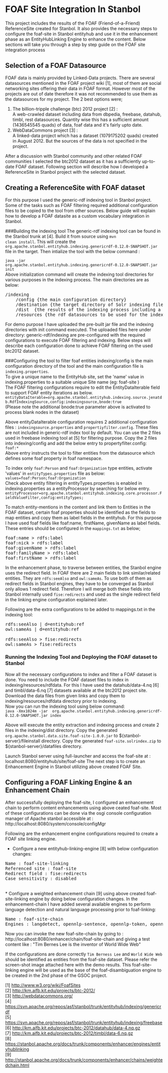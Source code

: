 FOAF Site Integration In Stanbol
===============================

This project includes the results of the FOAF (Friend-of-a-Friend) ReferenceSite created for Stanbol. 
It also provides the necessary steps to configure the foaf-site in Stanbol entityhub and use it in the enhancement phase as an EntityHubLinking Engine to enhance the content.
Below sections will take you through a step by step guide on the FOAF site integration process

Selection of a FOAF Datasource
-------------------------------
FOAF data is mainly provided by Linked-Data projects. There are several datasources mentioned in the FOAF project wiki [1], most of them are social networking sites offering their data in FOAF format. However most of the projects are
out of date therefore it was not recommended to use them as the datasources for my project. The 2 best options were; <br/>

1. The billion-tripple challenge (btc) 2012 project [2] : <br/>
   A web-crawled dataset including data from dbpedia, freebase, datahub, timbl, rest datasources. Quantity wise this has a sufficient amount (1436545545 quads) of data, foaf data and it's fairly upto date. 
2. WebDataCommons project [3] : <br/>
   A linked-data project which has a dataset (1079175202 quads) created in August 2012. But the sources of the data is not specified in the project.

After a discussion with Stanbol community and other related FOAF communities I selected the btc2012 dataset as it has a sufficiently up-to-date FOAF dataset. Following section will describe how I developed a ReferenceSite in Stanbol project with the selected dataset.


Creating a ReferenceSite with FOAF dataset
------------------------------------------

For this purpose I used the generic-rdf indexing tool in Stanbol project. Some of the tasks such as FOAF filtering required additional configuration files to be copied to the tool from other sources. Below guide will explain how to develop a FOAF datasite as a custom vocabulary integration in Stanbol.

###Building the indexing tool 
The generic-rdf indexing tool can be found in the Stanbol trunk at [4]. Build it from source using <code>mvn clean install</code>. This will create the <code>org.apache.stanbol.entityhub.indexing.genericrdf-0.12.0-SNAPSHOT.jar</code> file in the target. Then intialize the tool with the below command : <br/>
 
<code>java -jar org.apache.stanbol.entityhub.indexing.genericrdf-0.12.0-SNAPSHOT.jar init</code> <br/>
Above initialization command will create the indexing tool directories for various purposes in the indexing process. The main directories are as below:
<pre>
/indexing
	/config {the main configuration directory}
	/destination {the target directory of Solr indexing files and extracted entity data}
	/dist  {the results of the indexing process including a reference-site data-file and solr-index}
	/resources {the rdf datasources to be used for the indexing process}
</pre>

For demo purpose I have uploaded the pre-built jar file and the indexing directories with init command executed. 
The uploaded files here under directory: generic-rdf/indexing are pre-configured with the required configurations to execute FOAF filtering and indexing.
Below steps will describe each configuration done to achieve FOAF filtering on the used btc2012 dataset. <br/>



###Configuring the tool to filter foaf entities 
indexing/config is the main configuration directory of the tool and the main configuration file is <code>indexing.properties</code>. <br/>
To give a unique name to the EntityHub site, set the 'name' value in indexing.properties to a suitable unique Site name (eg: foaf-site ) <br/> 
The FOAF filtering configurations require to edit the EntityDataIterable field to support FOAF entity iterations as below. <br/>
<code>entityDataIterable=org.apache.stanbol.entityhub.indexing.source.jenatdb.RdfIndexingSource,config:indexingsource,bnode:true</code><br/>(Please note the additional bnode:true parameter above is activated to process blank nodes in the dataset)<br/>

Above entityDataIterable configuration requires 2 additional configuration files : <code>indexingsource.properties</code> and <code>propertiyfilter.config</code>. These files are not included in generic-rdf index tool by default. 
You can use the 2 files used in freebase indexing tool at [5] for filtering purpose. 
Copy the 2 files into indexing/config and add the below entry to propertyfilter.config: <br/>
<code>foaf:*</code><br/>
Above entry instructs the tool to filter entities from the datasource which defines some foaf property in foaf namespace. <br/>

To index only <code>foaf:Person</code> and <code>foaf:Organization</code> type entities, activate 'values' in <code>entityTypes.properties</code> file as below: <br/>
<code>values=foaf:Person;foaf:Organization</code> <br/>
Check above entity filtering in entityTypes.properties is enabled in indexing.properties as a entityProcessor by searching for below entry. <br/>
<code>entityProcessor=org.apache.stanbol.entityhub.indexing.core.processor.FieldValueFilter,config:entityTypes;</code><br/>

To match entity-mentions in the content and link them to Entities in the FOAF dataset, certain foaf properties should be identified as the fields to map entities and copy them as label fields in the entityhub. For this purpose I have used foaf fields like foaf:name, firstName, givenName as label fields. These entries should be configured in the <code>mappings.txt</code> as below;<br/>

<pre>
foaf:name > rdfs:label
foaf:nick > rdfs:label
foaf:givenName > rdfs:label
foaf:familyName > rdfs:label
foaf:firstName > rdfs:label	
</pre>

In the enhancement phase, to traverse between entities, the Stanbol engine uses the redirect field. In FOAF there are 2 main fields to link similar/related entities. They are <code>rdfs:seeAlso</code> and <code>owl:sameAs</code>. To use both of them as redirect fields in Stanbol engines, they have to be converged as Stanbol only allows 1 redirect field. Therefore I will merge both these fields into Stanbol internally used <code>fise:redirects</code> and used as the single redirect field in the linking engine configuration explained later.<br/>

Following are the extra configurations to be added to mappings.txt in the indexing tool:<br/>
<pre>
rdfs:seeAlso | d=entityhub:ref
owl:sameAs | d=entityhub:ref

rdfs:seeAlso > fise:redirects
owl:sameAs > fise:redirects
</pre>

<h3>Running the Indexing Tool and Deploying the FOAF dataset to Stanbol</h3>
Now all the necessary configurations to index and filter a FOAF dataset is done. You need to include the FOAF dataset files to index in indexing/resources/rdfdata.
For this I have used the datahub/data-4.nq [6] and timbl/data-6.nq [7] datasets available at the btc2012 project site. Download the data files from given links and copy them to indexing/resources/rdfdata directory prior to indexing.
<br/>
Now you can run the indexing tool using below command:<br/>
<code>java -Xmx1024m -jar  org.apache.stanbol.entityhub.indexing.genericrdf-0.12.0-SNAPSHOT.jar index</code> <br/>

Above will execute the entity extraction and indexing process and create 2 files in the indexing/dist directory.
Copy the generated <code>org.apache.stanbol.data.site.foaf-site-1.0.0.jar</code> to ${stanbol-server}/fileinstall directory.
Copy the generated <code>foaf-site.solrindex.zip</code> to ${stanbol-server}/datafiles directory. <br/>

Launch Stanbol server using full-launcher and access the foaf-site at : localhost:8080/entityhub/site/foaf-site
The next step is to create an Enhancement Engine in Stanbol utilizing above created FOAF Site.<br/>

<h2>Configuring a FOAF Linking Engine & an Enhancement Chain</h2>
After successfully deploying the foaf-site, I configured an enhancement chain to perform content enhancements using above ceated foaf-site. Most of these configurations can be done via the osgi console configuration manager of Apache stanbol accessible at : http://localhost:8080/system/console/configMgr <br/>

Following are the enhancement engine configurations required to create a FOAF site linking engine. <br/>

* Configure a new entityhub-linking-engine [8] with below configuration changes: <br/>
<pre>
Name : foaf-site-linking
Referenced site : foaf-site
Redirect field : fise:redirects
Case sensitivity : disabled
</pre>
<br/>
* Configure a weighted enhancement chain [9] using above created foaf-site-linking engine by doing below configuration changes. In the enhancement-chain I have added several available engines to perform language detection and natural language processing prior to foaf-linking: <br/>
<pre>
Name : foaf-site-chain
Engines : langdetect, opennlp-sentence, opennlp-token, opennlp-pos, foaf-site-linking
</pre>

Now you can invoke the new foaf-site-chain by going to : http://localhost:8080/enhancer/chain/foaf-site-chain
and giving a test content like : "Tim Bernes Lee is the inventor of World Wide Web"

If the configurations are done correctly <code>Tim Berness Lee</code> and <code>World Wide Web</code> should be identified as entities from the foaf-site dataset. Please refer the screen-shot image attached here with the demo results. This foaf-site-linking engine will be used as the base of the foaf-disambiguation engine to be created in the 2nd phase of the GSOC project. <br/>


[1] http://www.w3.org/wiki/FoafSites <br/>
[2] http://km.aifb.kit.edu/projects/btc-2012/ <br/>
[3] http://webdatacommons.org/ <br/>
[4] https://svn.apache.org/repos/asf/stanbol/trunk/entityhub/indexing/genericrdf<br/>
[5] https://svn.apache.org/repos/asf/stanbol/trunk/entityhub/indexing/freebase <br/>
[6] http://km.aifb.kit.edu/projects/btc-2012/datahub/data-4.nq.gz <br/>
[7] http://km.aifb.kit.edu/projects/btc-2012/timbl/data-6.nq.gz <br/>
[8] https://stanbol.apache.org/docs/trunk/components/enhancer/engines/entityhublinking <br/>
[9] http://stanbol.apache.org/docs/trunk/components/enhancer/chains/weightedchain.html
